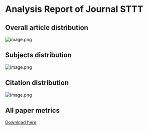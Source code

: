 # Analysis Report of Journal STTT

## Overall article distribution
![image.png](https://upload-images.jianshu.io/upload_images/17916304-b5952efd18c27215.png?imageMogr2/auto-orient/strip%7CimageView2/2/w/1240)


## Subjects distribution
![image.png](https://upload-images.jianshu.io/upload_images/17916304-b5952efd18c27215.png?imageMogr2/auto-orient/strip%7CimageView2/2/w/1240)



## Citation distribution
![image.png](https://upload-images.jianshu.io/upload_images/17916304-b5952efd18c27215.png?imageMogr2/auto-orient/strip%7CimageView2/2/w/1240)

## All paper metrics
[Download here](https://github.com/Telogen/ASNJ_data/raw/master/STTT/STTT_paper_metrics.xlsx)


